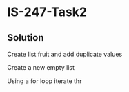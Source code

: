 # IS-247-Task2
## Solution


Create list fruit and add duplicate values 

Create a new empty list 

Using a for loop iterate thr

